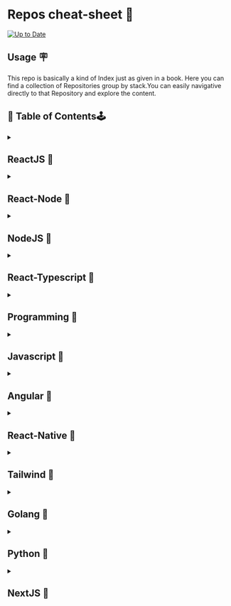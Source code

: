#   Repos cheat-sheet :beginner:
[![Up to Date](https://github.com/ikatyang/emoji-cheat-sheet/workflows/Up%20to%20Date/badge.svg)](https://github.com/ikatyang/emoji-cheat-sheet/actions?query=workflow%3A%22Up+to+Date%22)

## Usage :placard:
This repo is basically a kind of Index just as given in a book. Here you can find a collection of Repositories group by stack.You can easily navigative directly to that Repository and explore the content.


## :green_book: Table of Contents:joystick:

<details>
<summary>
  
  ## ReactJS :pushpin:
  
  </summary open>
  
 |  Sr.no       | Repository|Description|Type  
| -------------|--------------|--------------|--------------|   
|1. |Reactfolio |  | |
|2. |Redux-Toolkit-thunk      |  | |  
|3. |redux-toolkit-CRUD        |    |   |
|4. |Zoom-Clone-Webrtc         |    |   |
|5. |Webrtc-Vanillajs        |    |   |
|6. |React-Custom-Hooks       |    |   |
|7. |React-Query_App         |    |   |
|8. |React-Query        |    |   |
|9. |redux-saga       |    |   |
|10. |Food-Search-Engine-React-WebApp         |    |   |
|11. |React-Fundamentals         |    |   |
|12. |Covid-Statistics-ReactApp         |    |   |
|13. |GithubFinder-React-App        |    |   |
|14. |React-Animation-Framer-Motion          |    |   |
|15. |React-Redux           |    |   |
|16. | WeatherForcast-ReactWebApp          |    |   |
|17. |InDecisionApp-Reactjs     |    |   |
|18. | WeatherForcast-ReactWebApp          |    |   |
 
</details>

<!-----------------------------------------------------------------------------------------------------------------------------------------------------------------------------   -->
<details>
<summary>
  
  ## React-Node :pushpin:
  
  </summary open>
  
   |  Sr.no       | Repository|Description|Type  
| -------------|--------------|--------------|--------------|   
|1. |EasyEvent-React-Node-Graphql |  | |
|2. | Chatbot-websocket      |  | |  
|3. |  Zoom-Clone      |    |   |
|4. |Instagram-REACTAPP_PWA        |    |   |
|5. |Proshop-mern-stack        |    |   |
|6. |React-Node-GraphQL        |    |   |
|7. | Webchat-Application-socket.io       |    |   |
|8. | BurgerPrism-ReactApp        |    |   |
|9. |        |    |   |
|10. |        |    |   |
|11. |        |    |   |
|12. |        |    |   |
</details>

<!-----------------------------------------------------------------------------------------------------------------------------------------------------------------------------   -->
<details>
<summary>
  
  ## NodeJS :pushpin:
  
  </summary open>
  
   |  Sr.no       | Repository|Description|Type  
| -------------|--------------|--------------|--------------|   
|1. |Employee-Management-System |  | |
|2. |Node-SwaggerApi      |  | |  
|3. | Node-Express-Redis       |    |   |
|4. |  base64-Image-Uploading-nodejs      |    |   |
|5. |Node-Sequelize-ORM-RestAPI        |    |   |
|6. |Nodejs-RestApi-testing-chai-Mocha         |    |   |
|7. |Hut-Hilltop        |    |   |
|8. |RestApi-Express-Firebase        |    |   |
|9. |Restapi-ExpressJs-JWT-Authentication        |    |   |
|10. | Password_Management-Node.JS-Express-App       |    |   |
|11. |Node-JS-fundamentals         |    |   |
|12. |        |    |   |
</details>

<!-----------------------------------------------------------------------------------------------------------------------------------------------------------------------------   -->
<details>
<summary>
  
  ## React-Typescript :pushpin:
  
  </summary open>
  
   |  Sr.no       | Repository|Description|Type  
| -------------|--------------|--------------|--------------|   
|1. |Shoppingcart-react-Typescript  |  | |
|2. | JBook-Compiler      |  | |  
|3. |Node-Typescript         |    |   |
|4. | React-Typescript       |    |   |
|5. |        |    |   |
|6. |        |    |   |
|7. |        |    |   |
|8. |        |    |   |
|9. |        |    |   |
|10. |        |    |   |
|11. |        |    |   |
|12. |        |    |   |
</details>

<!-----------------------------------------------------------------------------------------------------------------------------------------------------------------------------   -->
<details>
<summary>
  
  ## Programming :pushpin:
  
  </summary open>
  
   |  Sr.no       | Repository|Description|Type  
| -------------|--------------|--------------|--------------|   
|1. |Core-Java-Programming-Practices |  | |
|2. |Leetcode-problems      |  | |  
|3. | Java-Programming       |    |   |
|4. |Java-Programs        |    |   |
|5. | Data-Structure-Algorithms       |    |   |
|6. |  Competitive      |    |   |
|7. | searching-sorting        |    |   |
|8. |Data_Structures        |    |   |
|9. |JAVA-DS-Assignments        |    |   |
|10. | Star-Number-Patterns        |    |   |
|11. |        |    |   |
|12. |        |    |   |
</details>

<!-----------------------------------------------------------------------------------------------------------------------------------------------------------------------------   -->
<details>
<summary>
  
  ## Javascript :pushpin:
  
  </summary open>
  
   |  Sr.no       | Repository|Description|Type  
| -------------|--------------|--------------|--------------|   
|1. |TypeAhead-AutoSuggestion  |  | |
|2. | Webrtc-Vanillajs     |  | |  
|3. | Portfolio-V2       |    |   |
|4. | To-Do-App       |    |   |
|5. | Responsive-design       |    |   |
|6. | Microsoft-ExcelClone        |    |   |
|7. |covid-fighter-game        |    |   |
|8. | portfolio        |    |   |
|9. | Alarmy       |    |   |
|10. |  Meme-Generator       |    |   |
|11. |Calculator         |    |   |
|12. |Snake-Xenzia-App        |    |   |
|13. |AJAX-API-Integration       |    |   |
|14. |Notepad     |    |   |
|15. |Analog-Clock       |    |   |
|16. |Currency-Convertor      |    |   |
|17. |StopWatch        |    |   |
|18. |Drum-Sticks         |    |   |
|19. |CountDown-Timer         |    |   |
|20. |Digital-Clock         |    |   |
|21. |Hauzecook         |    |   |

</details>

<!-----------------------------------------------------------------------------------------------------------------------------------------------------------------------------   -->
<details>
<summary>
  
  ## Angular :pushpin:
  
  </summary open>
  
|  Sr.no       | Repository|Description|Type  
| -------------|--------------|--------------|--------------|   
|1. |Todo-app |  | |
|2. | ArticleDirectory-krafty-     |  | |  
|3. |  COVID-19-Tracker-DashBoard-Angular9-       |    |   |
|4. |E-SHOP-Angular9-ecommerce         | backend -> E-shop-RestApi-Nodejs   |   |
|5. | Invoice-App       |    |   |
|6. | The-Spruce-Eats        |    |   |
|7. |Article-Directory         |    |   |
|8. |        |    |   |
|9. |        |    |   |
|10. |        |    |   |
|11. |        |    |   |
|12. |        |    |   |
</details>

<!-----------------------------------------------------------------------------------------------------------------------------------------------------------------------------   -->
<details>
<summary>
  
  ## React-Native :pushpin:
  
  </summary open>
  
   |  Sr.no       | Repository|Description|Type  
| -------------|--------------|--------------|--------------|   
|1. |weatherApp-ReactNative  |  | |
|2. |quiz-app-react-native     |  | |  
|3. |React-Native-Ecommerce-EasyBuy-       |    |   |
|4. |react-native        |    |   |
|5. |        |    |   |
|6. |        |    |   |
|7. |        |    |   |
|8. |        |    |   |
|9. |        |    |   |
|10. |        |    |   |
|11. |        |    |   |
|12. |        |    |   |
</details>

<!-----------------------------------------------------------------------------------------------------------------------------------------------------------------------------   -->
<details>
<summary>
  
  ## Tailwind :pushpin:
  
  </summary open>
  
   |  Sr.no       | Repository|Description|Type  
| -------------|--------------|--------------|--------------|   
|1. |tailwindcss  |  | |
|2. |      |  | |  

</details>

<!-----------------------------------------------------------------------------------------------------------------------------------------------------------------------------   -->
<details>
<summary>
  
  ## Golang :pushpin:
  
  </summary open>
  
   |  Sr.no       | Repository|Description|Type  
| -------------|--------------|--------------|--------------|   
|1. |Room-BookingApp |  | |
|2. | Restaurant-Backend-Golang     |  | |  
|3. | Golang        |    |   |
|4. | Banking-server       |    |   |
|5. | Banking-Auth-Microservice       |    |   |
|6. | Go-Mongo-RestApi-Gin-Gonic-       |    |   |
|7. | Go-Gin-Microservice-RestApi        |    |   |
|8. |        |    |   |
|9. |        |    |   |
|10. |        |    |   |
|11. |        |    |   |
|12. |        |    |   |
</details>

<!-----------------------------------------------------------------------------------------------------------------------------------------------------------------------------   -->
<details>
<summary>
  
  ## Python :pushpin:
  
  </summary open>
  
   |  Sr.no       | Repository|Description|Type  
| -------------|--------------|--------------|--------------|   
|1. |py-prgms  |  | |
|2. | FaceDetection     |  | |  

</details>
<!-----------------------------------------------------------------------------------------------------------------------------------------------------------------------------   -->
<details>
<summary>
  
  ## NextJS :pushpin:
  
  </summary open>
  
   |  Sr.no       | Repository|Description|Type  
| -------------|--------------|--------------|--------------|   
|1. |Mystore-NextJS  |  | |
|2. |      |  | |  

</details>
